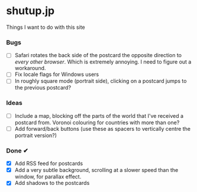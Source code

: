 # shutup.jp

Things I want to do with this site

### Bugs

- [ ] Safari rotates the back side of the postcard the opposite direction to _every other browser_. Which is extremely annoying. I need to figure out a workaround.
- [ ] Fix locale flags for Windows users
- [ ] In roughly square mode (portrait side), clicking on a postcard jumps to the previous postcard?

### Ideas

- [ ] Include a map, blocking off the parts of the world that I've received a postcard from. Voronoi colouring for countries with more than one?
- [ ] Add forward/back buttons (use these as spacers to vertically centre the portrait version?)

### Done ✔

- [x] Add RSS feed for postcards
- [x] Add a very subtle background, scrolling at a slower speed than the window, for parallax effect.
- [x] Add shadows to the postcards
